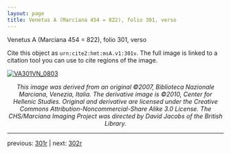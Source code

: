 ```yaml
---
layout: page
title: Venetus A (Marciana 454 = 822), folio 301, verso
---
```


Venetus A (Marciana 454 = 822), folio 301, verso

Cite this object as `urn:cite2:hmt:msA.v1:301v`.  The full image is linked to a citation tool you can use to cite regions of the image.

[![VA301VN_0803](http://www.homermultitext.org/iipsrv?IIIF=/project/homer/pyramidal/deepzoom/hmt/vaimg/2017a/VA301VN_0803.tif/full/800,/0/default.jpg)](http://www.homermultitext.org/ict2/?urn=urn:cite2:hmt:vaimg.2017a:VA301VN_0803) 

<p style="text-align: center; font-style: italic;">This image was derived from an original ©2007, Biblioteca Nazionale Marciana, Venezia, Italia. The derivative image is ©2010, Center for Hellenic Studies. Original and derivative are licensed under the Creative Commons Attribution-Noncommercial-Share Alike 3.0 License. The CHS/Marciana Imaging Project was directed by David Jacobs of the British Library.</p>

---

previous: [301r](../301r/) | next: [302r](../302r/)